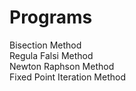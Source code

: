 # Programs
Bisection Method\
Regula Falsi Method\
Newton Raphson Method\
Fixed Point Iteration Method
